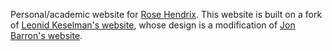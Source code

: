 Personal/academic website for [Rose Hendrix](https://rosehendrix.com/). 
This website is built on a fork of [Leonid Keselman's website](https://leonidk.com/), 
whose design is a modification of [Jon Barron's website](https://jonbarron.info/).
